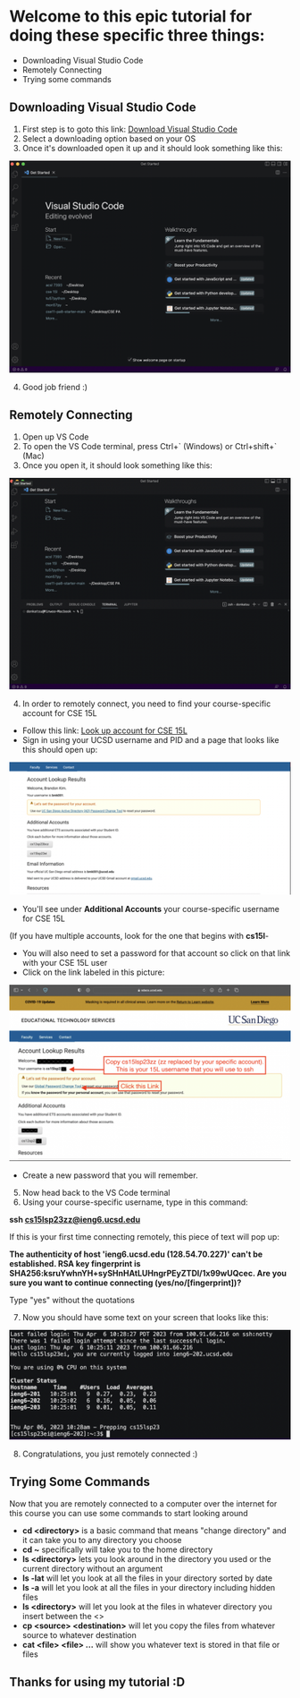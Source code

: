 # Welcome to this epic tutorial for doing these specific three things:

- Downloading Visual Studio Code
- Remotely Connecting
- Trying some commands 

## Downloading Visual Studio Code

1. First step is to goto this link: <a href="https://code.visualstudio.com/download">Download Visual Studio Code</a>
2. Select a downloading option based on your OS
3. Once it's downloaded open it up and it should look something like this:

![Image](vscode.jpg)

4. Good job friend :)

## Remotely Connecting

1. Open up VS Code
2. To open the VS Code terminal, press Ctrl+\` (Windows) or Ctrl+shift+\` (Mac)
3. Once you open it, it should look something like this:

![Image](vscode2.jpg)

4. In order to remotely connect, you need to find your course-specific account for CSE 15L
  - Follow this link: <a href="https://sdacs.ucsd.edu/~icc/index.php">Look up account for CSE 15L</a>
  - Sign in using your UCSD username and PID and a page that looks like this should open up:
  
  ![Image](vscode3.jpg)
  
  - You'll see under **Additional Accounts** your course-specific username for CSE 15L

  (If you have multiple accounts, look for the one that begins with **cs15l**-

  - You will also need to set a password for that account so click on that link with your CSE 15L user
  - Click on the link labeled in this picture:
  
  ![Image](vscode4.jpg)
  
  - Create a new password that you will remember.
5. Now head back to the VS Code terminal
6. Using your course-specific username, type in this command:

**ssh cs15lsp23zz@ieng6.ucsd.edu**

  If this is your first time connecting remotely, this piece of text will pop up:
  
  **The authenticity of host 'ieng6.ucsd.edu (128.54.70.227)' can't be established.
  RSA key fingerprint is SHA256:ksruYwhnYH+sySHnHAtLUHngrPEyZTDl/1x99wUQcec.
  Are you sure you want to continue connecting (yes/no/[fingerprint])?**
  
  Type "yes" without the quotations
  
7. Now you should have some text on your screen that looks like this:

![Image](vscode5.jpg)

8. Congratulations, you just remotely connected :)

## Trying Some Commands

Now that you are remotely connected to a computer over the internet for this course you can use some commands to start looking around

- **cd \<directory\>** is a basic command that means "change directory" and it can take you to any directory you choose
- **cd \~** specifically will take you to the home directory
- **ls \<directory\>** lets you look around in the directory you used or the current directory without an argument
- **ls -lat** will let you look at all the files in your directory sorted by date
- **ls -a** will let you look at all the files in your directory including hidden files
- **ls \<directory\>** will let you look at the files in whatever directory you insert between the \<\>
- **cp \<source\> \<destination\>** will let you copy the files from whatever source to whatever destination
- **cat \<file\> \<file\> ...** will show you whatever text is stored in that file or files

## Thanks for using my tutorial :D
